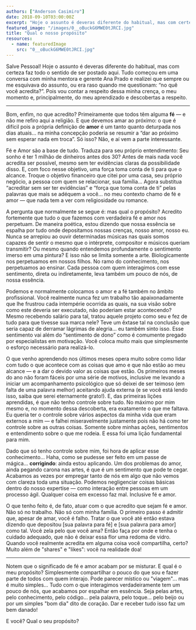 ```yaml
---
authors: ["Anderson Casimiro"]
date: 2018-09-10T03:00:00Z
excerpt: "Hoje o assunto é deveras diferente do habitual, mas com certeza faz todo o sentido de ser postado aqui. Tudo começou em uma conversa com minha mentora e gerente Ana Prado e realizei que sempre ou me esquivava do assunto, ou era raso quando me questionam: “no quê você acredita?”. Pois vou contar a respeito dessa minha crença, o meu momento e, principalmente, do meu aprendizado e descobertas a respeito."
featured_image: "/images/0__oBuckG6MWE0tJRCI.jpg"
title: "Qual o nosso propósito"
resources:
  - name: featuredImage
    src: "0__oBuckG6MWE0tJRCI.jpg"
---
```

Salve Pessoal!
Hoje o assunto é deveras diferente do habitual, mas com certeza faz todo o sentido de ser postado aqui. Tudo começou em uma conversa com minha mentora e gerente Ana Prado e realizei que sempre ou me esquivava do assunto, ou era raso quando me questionam: “no quê você acredita?”. Pois vou contar a respeito dessa minha crença, o meu momento e, principalmente, do meu aprendizado e descobertas a respeito.

***

Bom, enfim, no que acredito? Primeiramente que todos têm alguma **fé** — e não me refiro aqui a religião. E que devemos amar ao próximo: o que é difícil pois a própria definição de **amor** é um tanto quanto deturpada nos dias atuais… na minha concepção poderia se resumir a “dar ao próximo sem esperar nada em troca”. Só isso? Não, e aí vem a parte interessante.

Fé e Amor são a base de tudo. Traduza para seu próprio entendimento: Seu sonho é ter 1 milhão de dinheiros antes dos 30? Antes de mais nada você acredita ser possível, mesmo sem ter evidências claras da possibilidade disso. E, com foco nesse objetivo, uma força toma conta de ti para que o alcance. Troque o objetivo financeiro que citei por uma casa, seu próprio negócio, a pessoa com quem se relacionar, sua família… Agora substitua “acreditar sem ser ter evidências” e “força que toma conta de ti” pelas palavras que mais se adéquem a você… no meu contexto chamo de fé e amor — que nada tem a ver com religiosidade ou romance.

A pergunta que normalmente se segue é: mas qual o propósito? Acredito fortemente que tudo o que fazemos com verdadeira fé e amor nos perpetuam. De maneira poética, estou dizendo que nossa essência se espalha por tudo onde depositamos nossas crenças, nosso amor, nosso eu. Nunca se arrepiou ao ouvir determinadas músicas nas quais somos capazes de sentir o mesmo que o intérprete, compositor e músicos queriam transmitir? Ou mesmo quando entendemos profundamente o sentimento imerso em uma pintura? E isso não se limita somente a arte. Biologicamente nos perpetuamos em nossos filhos. No ramo do conhecimento, nos perpetuamos ao ensinar. Cada pessoa com quem interagimos com esse sentimento, direta ou indiretamente, leva também um pouco de nós, de nossa essência.

Podemos e normalmente colocamos o amor e a fé também no âmbito profissional. Você realmente nunca fez um trabalho tão apaixonadamente que lhe frustrou cada intempérie ocorrida as quais, na sua visão sobre como este deveria ser executado, não poderiam estar acontecendo? Mesmo recebendo salário para tal, tratou aquele projeto como seu e fez de tudo para que tivesse sua marca nele? Teve um êxtase tal na conclusão que seria capaz de derramar lágrimas de alegria… eu também sinto isso. Esse sentimento vai além do “sentimento de dono” como é comumente pregado por especialistas em motivação. Você coloca muito mais que simplesmente o esforço necessário para realizá-lo.

O que venho aprendendo nos últimos meses opera muito sobre como lidar com tudo o que acontece com as coisas que amo e que não estão ao meu alcance — e a dar o devido valor as coisas que estão. Os primeiros meses do ano não foram fáceis por uma série de motivos, inclusive me levando a iniciar um acompanhamento psicológico que só deixei de ser teimoso (em falta de uma palavra melhor) aceitando ajuda externa (e se você está lendo isso, saiba que serei eternamente grato!). E, das primeiras lições aprendidas, é que não tenho controle sobre tudo. No máximo por mim mesmo e, no momento dessa descoberta, era exatamente o que me faltava. Eu queria ter o controle sobre vários aspectos da minha vida que eram externos a mim — e falhei miseravelmente justamente pois não há como ter controle sobre as outras coisas. Somente sobre minhas ações, sentimentos e entendimento sobre o que me rodeia. E essa foi uma lição fundamental para mim.

Dado que só tenho controle sobre mim, foi hora de aplicar esse conhecimento… Haha, como se pudesse ser feito em um passe de mágica… **corrigindo**: ainda estou aplicando. Um dos problemas do amor, ainda pegando carona nas artes, é que é um sentimento que pode te cegar. Acabamos as vezes por empregar tanto de nós em algo que não vemos com clareza toda uma situação. Podemos negligenciar coisas básicas dentro do nosso expertise — como interação entre pessoas em um processo ágil. Qualquer coisa em excesso faz mal. Inclusive fé e amor.

O que tenho feito é, de fato, atuar com o que acredito que sejam fé e amor. Não só no trabalho. Não só com minha família. O primeiro passo é admitir que, apesar de amar, você é falho. Tratar o que você até então estava dizendo que depositou \[sua palavra para fé\] e \[sua palavra para amor\] como tal. Você zela pelo que você ama? Então faça por onde e tenha o cuidado adequado, que não é deixar essa flor uma redoma de vidro. Quando você realmente acredita em alguma coisa você compartilha, certo? Muito além de "shares" e "likes": você na realidade doa!

***

Notem que o significado de fé e amor acabam por se misturar. E qual é o meu propósito? Simplesmente compartilhar o pouco do que sou e fazer parte de todos com quem interajo. Pode parecer místico ou "viagem"… mas é muito simples… Tudo com o que interagimos verdadeiramente tem um pouco de nós, que acabamos por espalhar em essência. Seja pelas artes, pelo conhecimento, pelo código… pela palavra, pelo toque… pelo beijo ou por um simples "bom dia" dito de coração. Dar e receber tudo isso faz um bem danado!

E você? Qual o seu propósito?
